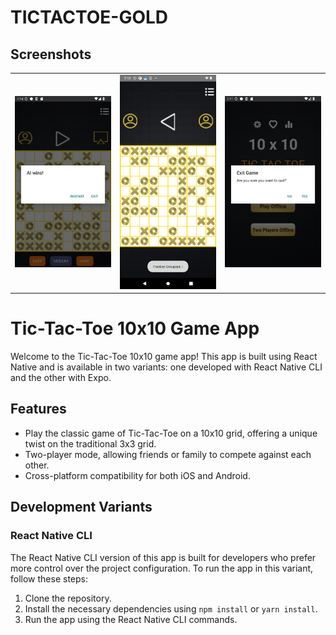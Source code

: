 # TICTACTOE-GOLD #

## Screenshots

<table style="width:100%">
  <tr>
    <td><img src="https://github.com/Clavius4/TICTACTOE-GOLD-EXPO/blob/master/Screenshots/s4.png" width="400"></td>
    <td><img src="https://github.com/Clavius4/TICTACTOE-GOLD-EXPO/blob/master/Screenshots/s3.png" width="400"></td>
    <td><img src="https://github.com/Clavius4/TICTACTOE-GOLD-EXPO/blob/master/Screenshots/s11.png" width="400"></td>
  </tr>
</table>


# Tic-Tac-Toe 10x10 Game App

Welcome to the Tic-Tac-Toe 10x10 game app! This app is built using React Native and is available in two variants: one developed with React Native CLI and the other with Expo.

## Features

- Play the classic game of Tic-Tac-Toe on a 10x10 grid, offering a unique twist on the traditional 3x3 grid.
- Two-player mode, allowing friends or family to compete against each other.
- Cross-platform compatibility for both iOS and Android.

## Development Variants

### React Native CLI

The React Native CLI version of this app is built for developers who prefer more control over the project configuration. To run the app in this variant, follow these steps:

1. Clone the repository.
2. Install the necessary dependencies using `npm install` or `yarn install`.
3. Run the app using the React Native CLI commands.

